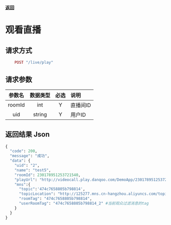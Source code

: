 [**返回**](https://github.com/ccba/aliyun-live-appserver-doc#live)

# 观看直播

## 请求方式 ##
```ruby
    POST "/live/play"
```

## 请求参数 ##

参数名|数据类型|必选|说明
:------:|:------:|:------:|:------
roomId|int|Y| 直播间ID
uid|string|Y| 用户ID


## 返回结果 Json ##

```python
{
  "code": 200,
  "message": "成功",
  "data": {
    "uid": "2",
    "name": "test5",
    "roomId": 230178951253721540,
    "playUrl": "http://videocall.play.danqoo.com/DemoApp/230178951253721540.flv",
    "mns":{
      "topic":'474c7658805b798814',
      "topicLocation": "http://125277.mns.cn-hangzhou.aliyuncs.com/topics/229820386403942828",
      "roomTag": "474c7658805b798814",
      "userRoomTag": "474c7658805b798814_2" #当前观众过滤消息的tag
    }
  }
}
```
